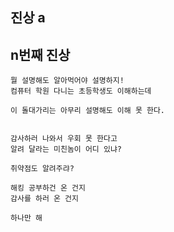 ## 진상 a
## n번째 진상

```
뭘 설명해도 알아먹어야 설명하지!
컴퓨터 학원 다니는 초등학생도 이해하는데

이 돌대가리는 아무리 설명해도 이해 못 한다.


```

```
감사하러 나와서 우회 못 한다고
알려 달라는 미친놈이 어디 있냐?

취약점도 알려주랴?

해킹 공부하건 온 건지
감사를 하러 온 건지

하나만 해
```
